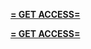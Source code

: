 **[= GET ACCESS=](https://www.google.com/url?q=https%3A%2F%2Fappbitly.com%2FxcEFN)**


**[= GET ACCESS=](https://www.google.com/url?q=https%3A%2F%2Fappbitly.com%2FxcEFN)**
